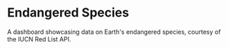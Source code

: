 # Endangered Species
A dashboard showcasing data on Earth's endangered species, courtesy of the IUCN Red List API.